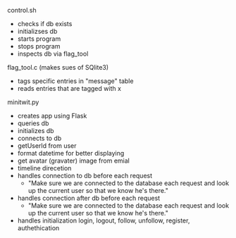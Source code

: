 control.sh
- checks if db exists
- initializses db
- starts program
- stops program
- inspects db via flag_tool

flag_tool.c (makes sues of SQlite3)
- tags specific entries in "message" table
- reads entries that are tagged with x

minitwit.py
- creates app using Flask
- queries db
- initializes db
- connects to db
- getUserId from user
- format datetime for better displaying
- get avatar (gravater) image from emial
- timeline direcetion
- handles connection to db before  each request
    - "Make sure we are connected to the database each request and look
    up the current user so that we know he's there."
- handles connection after db before  each request
    - "Make sure we are connected to the database each request and look
    up the current user so that we know he's there."
- handles initialization login, logout, follow, unfollow, register, authethication 
